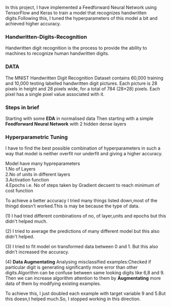 In this project, I have implemented a Feedforward Neural Network using TensorFlow and Keras to train a model  that recognizes handwritten digits.Following this, I tuned the hyperparameters of this model a bit and achieved higher accuracy. 

### Handwritten-Digits-Recognition
Handwritten digit recognition is the process to provide the ability to machines to recognize human handwritten digits.

### DATA
The MNIST Handwritten Digit Recognition Dataset contains 60,000 training and 10,000 testing labelled handwritten digit pictures. Each picture is 28 pixels in height and 28 pixels wide, for a total of 784 (28×28) pixels. Each pixel has a single pixel value associated with it.

### Steps in brief
Starting with some **EDA** in normalised data
Then starting with a simple **Feedforward Neural Network** with 2 hidden dense layers

### Hyperparametric Tuning
I have to find the best possible combination of hyperparameters in such a way that model is neither overfit nor underfit and giving a higher accuracy.

Model have many hypreparameters  
1.No of Layers  
2.No of units in different layers  
3.Activation function  
4.Epochs i.e. No of steps taken by Gradient decsent to reach minimum of cost function

To achieve a better accuracy I tried many things listed down,most of the thingd doesn't worked.This is may be because the type of data.

(1) I had tried different combinations of no, of layer,units and epochs but this didn't helped much.

(2) I tried to average the predictions of many different model but this also didn't helped.

(3) I tried to fit model on transformed data between 0 and 1. But this also didn't increased the accuracy.

(4) **Data Augmentating**
Analysing misclassified examples:Checked if particular digit is generating significantly more error than other digits.Algorithm can be confuse between same looking digits like 6,8 and 9. Then we can increase algorithm attention to them by **Augmentating** more data of them by modifying existing examples.

To achieve this, I just doubled each example with target variable 9 and 5.But this doesn,t helped much.So, I stopped working in this direction.
